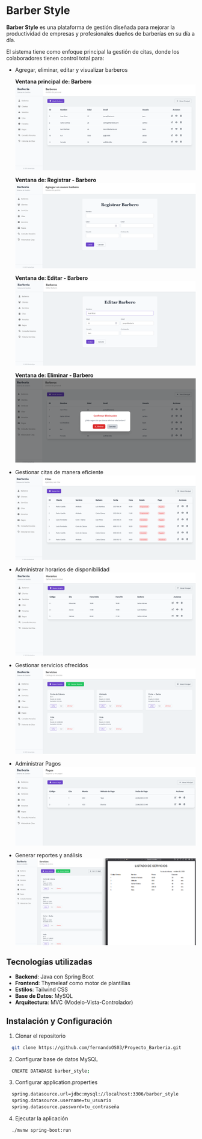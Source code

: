 # Barber Style

**Barber Style** es una plataforma de gestión diseñada para mejorar la productividad de empresas y profesionales dueños de barberías en su día a día.

El sistema tiene como enfoque principal la gestión de citas, donde los colaboradores tienen control total para:

- Agregar, eliminar, editar y visualizar barberos

  **Ventana principal de: Barbero**  
  ![App Screenshot](src/main/resources/static/img/barbero.png)

  **Ventana de: Registrar - Barbero**  
  ![App Screenshot](src/main/resources/static/img/barbero-registrar.png)

  **Ventana de: Editar - Barbero**  
  ![App Screenshot](src/main/resources/static/img/barbero-editar.png)

  **Ventana de: Eliminar - Barbero**  
  ![App Screenshot](src/main/resources/static/img/barbero-eliminar.png)

- Gestionar citas de manera eficiente  
  ![App Screenshot](src/main/resources/static/img/citas.png)

- Administrar horarios de disponibilidad  
  ![App Screenshot](src/main/resources/static/img/horarios.png)

- Gestionar servicios ofrecidos  
  ![App Screenshot](src/main/resources/static/img/servicios.png)

- Administrar Pagos  
    ![App Screenshot](src/main/resources/static/img/pagos.png)

- Generar reportes y análisis  
  ![App Screenshot](src/main/resources/static/img/reportes.png)

## Tecnologías utilizadas

- **Backend**: Java con Spring Boot
- **Frontend**: Thymeleaf como motor de plantillas
- **Estilos**: Tailwind CSS
- **Base de Datos**: MySQL
- **Arquitectura**: MVC (Modelo-Vista-Controlador)

## Instalación y Configuración

1.  Clonar el repositorio

```bash
  git clone https://github.com/fernandoOS03/Proyecto_Barberia.git
```

2.  Configurar base de datos MySQL

```bash
  CREATE DATABASE barber_style;
```

3.  Configurar application.properties

```bash
  spring.datasource.url=jdbc:mysql://localhost:3306/barber_style
  spring.datasource.username=tu_usuario
  spring.datasource.password=tu_contraseña
```

4.  Ejecutar la aplicación

```bash
  ./mvnw spring-boot:run
```
